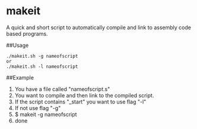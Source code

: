 makeit
======

A quick and short script to automatically compile and link to assembly code based programs. 

##Usage

```
./makeit.sh -g nameofscript
or
./makeit.sh -l nameofscript
```

##Example

1. You have a file called "nameofscript.s"
2. You want to compile and then link to the compiled script.
3. If the script contains "_start" you want to use flag "-l"
3. If not use flag "-g"
4. $ makeit -g nameofscript
5. done

